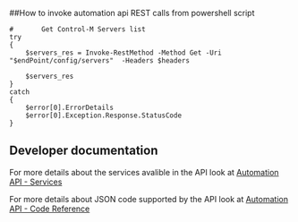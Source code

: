 ##How to invoke automation api REST calls from powershell script

	#		Get Control-M Servers list
	try
	{	
		$servers_res = Invoke-RestMethod -Method Get -Uri "$endPoint/config/servers"  -Headers $headers 
		
		$servers_res
	}
	catch
	{
		$error[0].ErrorDetails	
		$error[0].Exception.Response.StatusCode
	}

## Developer documentation
For more details about the services avalible in the API look at [Automation API - Services](https://docs.bmc.com/docs/display/public/workloadautomation/Control-M+Automation+API+-+Services)

For more details about JSON code supported by the API look at [Automation API - Code Reference](https://docs.bmc.com/docs/display/public/workloadautomation/Control-M+Automation+API+-+Code+Reference)
